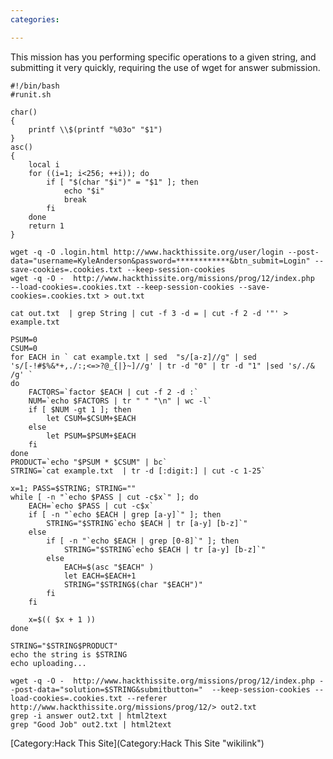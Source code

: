 ```yaml
---
categories:

---
```

This mission has you performing specific operations to a given string,
and submitting it very quickly, requiring the use of wget for answer
submission.

    #!/bin/bash
    #runit.sh

    char()
    {
        printf \\$(printf "%03o" "$1")
    }
    asc()
    {
        local i
        for ((i=1; i<256; ++i)); do
            if [ "$(char "$i")" = "$1" ]; then
                echo "$i"
                break
            fi
        done
        return 1
    }

    wget -q -O .login.html http://www.hackthissite.org/user/login --post-data="username=KyleAnderson&password=************&btn_submit=Login" --save-cookies=.cookies.txt --keep-session-cookies
    wget -q -O -  http://www.hackthissite.org/missions/prog/12/index.php  --load-cookies=.cookies.txt --keep-session-cookies --save-cookies=.cookies.txt > out.txt

    cat out.txt  | grep String | cut -f 3 -d = | cut -f 2 -d '"' > example.txt 

    PSUM=0
    CSUM=0
    for EACH in ` cat example.txt | sed  "s/[a-z]//g" | sed 's/[-!#$%&*+,./:;<=>?@_{|}~]//g' | tr -d "0" | tr -d "1" |sed 's/./& /g' `
    do
        FACTORS=`factor $EACH | cut -f 2 -d :`
        NUM=`echo $FACTORS | tr " " "\n" | wc -l`
        if [ $NUM -gt 1 ]; then
            let CSUM=$CSUM+$EACH
        else
            let PSUM=$PSUM+$EACH
        fi
    done
    PRODUCT=`echo "$PSUM * $CSUM" | bc`
    STRING=`cat example.txt  | tr -d [:digit:] | cut -c 1-25`

    x=1; PASS=$STRING; STRING=""
    while [ -n "`echo $PASS | cut -c$x`" ]; do 
        EACH=`echo $PASS | cut -c$x`
        if [ -n "`echo $EACH | grep [a-y]`" ]; then
            STRING="$STRING`echo $EACH | tr [a-y] [b-z]`"
        else
            if [ -n "`echo $EACH | grep [0-8]`" ]; then
                STRING="$STRING`echo $EACH | tr [a-y] [b-z]`"
            else
                EACH=$(asc "$EACH" )
                let EACH=$EACH+1
                STRING="$STRING$(char "$EACH")"
            fi
        fi
        
        x=$(( $x + 1 ))
    done

    STRING="$STRING$PRODUCT"
    echo the string is $STRING
    echo uploading...

    wget -q -O -  http://www.hackthissite.org/missions/prog/12/index.php --post-data="solution=$STRING&submitbutton="  --keep-session-cookies --load-cookies=.cookies.txt --referer http://www.hackthissite.org/missions/prog/12/> out2.txt
    grep -i answer out2.txt | html2text
    grep "Good Job" out2.txt | html2text

[Category:Hack This Site](Category:Hack This Site "wikilink")
